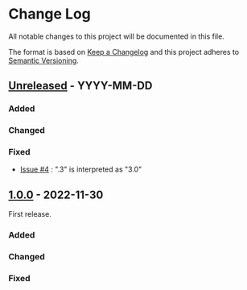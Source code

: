 # Change Log
All notable changes to this project will be documented in this file.

The format is based on [Keep a Changelog](http://keepachangelog.com/)
and this project adheres to [Semantic Versioning](http://semver.org/).

## [Unreleased] - YYYY-MM-DD
### Added
### Changed
### Fixed
- [Issue #4](https://github.com/suikan4github/rpn_engine/issues/4) : ".3" is interpreted as "3.0" 

## [1.0.0] - 2022-11-30
First release. 
### Added
### Changed
### Fixed


[Unreleased]: https://github.com/suikan4github/rpn_engine/compare/v1.0.0...develop
[1.0.0]: https://github.com/suikan4github/rpn_engine/compare/v0.0.0...v1.0.0

